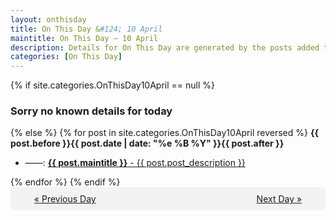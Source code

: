 ```yaml
---
layout: onthisday
title: On This Day &#124; 10 April
maintitle: On This Day — 10 April
description: Details for On This Day are generated by the posts added to the website so the content is subject to changes/updates over time.
categories: [On This Day]
---
```


{% if site.categories.OnThisDay10April == null %}
<h3>Sorry no known details for today</h3>
{% else %}
{% for post in site.categories.OnThisDay10April reversed %}
<strong>{{ post.before }}{{ post.date | date: "%e %B %Y" }}{{ post.after }}</strong>
<ul>
<li> ——: <a class="{{ post.class }}" href="{{ post.url }}"><strong>{{ post.maintitle }}</strong> - {{ post.post_description }}</a></li>
</ul>
{% endfor %}
{% endif %}
<br />
<div style="background-color: #f3f3f3; padding: 10px; border-radius: 5px; text-align: center; display: flex; justify-content: space-evenly;">
<a href="/onthisday/04/04-09">« Previous Day</a>
<span style="visibility:hidden;">[ Visit Leap Year February 29 ]</span>
<a href="/onthisday/04/04-11">Next Day »</a>
</div>
